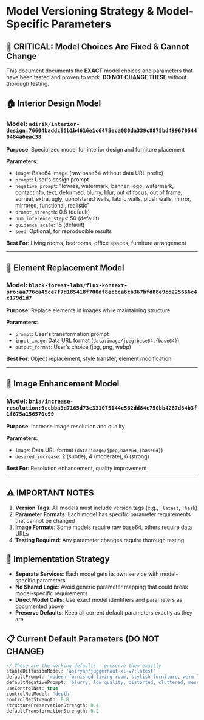 # Model Versioning Strategy & Model-Specific Parameters

## 🎯 **CRITICAL: Model Choices Are Fixed & Cannot Change**

This document documents the **EXACT** model choices and parameters that have been tested and proven to work. **DO NOT CHANGE THESE** without thorough testing.

## 🏠 **Interior Design Model**

### Model: `adirik/interior-design:76604baddc85b1b4616e1c6475eca080da339c8875bd4996705440484a6eac38`

**Purpose**: Specialized model for interior design and furniture placement

**Parameters**:
- `image`: Base64 image (raw base64 without data URL prefix)
- `prompt`: User's design prompt
- `negative_prompt`: "lowres, watermark, banner, logo, watermark, contactinfo, text, deformed, blurry, blur, out of focus, out of frame, surreal, extra, ugly, upholstered walls, fabric walls, plush walls, mirror, mirrored, functional, realistic"
- `prompt_strength`: 0.8 (default)
- `num_inference_steps`: 50 (default)
- `guidance_scale`: 15 (default)
- `seed`: Optional, for reproducible results

**Best For**: Living rooms, bedrooms, office spaces, furniture arrangement

---

## 🎨 **Element Replacement Model**

### Model: `black-forest-labs/flux-kontext-pro:aa776ca45ce7f7d185418f700df8ec6ca6cb367bfd88e9cd225666c4c179d1d7`

**Purpose**: Replace elements in images while maintaining structure

**Parameters**:
- `prompt`: User's transformation prompt
- `input_image`: Data URL format (`data:image/jpeg;base64,{base64}`)
- `output_format`: User's choice (jpg, png, webp)

**Best For**: Object replacement, style transfer, element modification

---

## 🚀 **Image Enhancement Model**

### Model: `bria/increase-resolution:9ccbba9d7165d73c331075144c562dd84c750bb4267d84b3f1f675a156570c99`

**Purpose**: Increase image resolution and quality

**Parameters**:
- `image`: Data URL format (`data:image/jpeg;base64,{base64}`)
- `desired_increase`: 2 (subtle), 4 (moderate), 6 (strong)

**Best For**: Resolution enhancement, quality improvement

---

## ⚠️ **IMPORTANT NOTES**

1. **Version Tags**: All models must include version tags (e.g., `:latest`, `:hash`)
2. **Parameter Formats**: Each model has specific parameter requirements that cannot be changed
3. **Image Formats**: Some models require raw base64, others require data URLs
4. **Testing Required**: Any parameter changes require thorough testing

## 🔧 **Implementation Strategy**

- **Separate Services**: Each model gets its own service with model-specific parameters
- **No Shared Logic**: Avoid generic parameter mapping that could break model-specific requirements
- **Direct Model Calls**: Use exact model identifiers and parameters as documented above
- **Preserve Defaults**: Keep all current default parameters exactly as they are

## 📋 **Current Default Parameters (DO NOT CHANGE)**

```typescript
// These are the working defaults - preserve them exactly
stableDiffusionModel: 'asiryan/juggernaut-xl-v7:latest'
defaultPrompt: 'modern furnished living room, stylish furniture, warm lighting, professional interior design, photorealistic'
defaultNegativePrompt: 'blurry, low quality, distorted, cluttered, messy, dark, poor lighting, oversaturated, unrealistic'
useControlNet: true
controlNetModel: 'depth'
controlNetStrength: 0.8
structurePreservationStrength: 0.4
defaultTransformationStrength: 0.2
```
